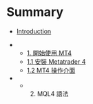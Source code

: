# Summary

* [Introduction](README.md)

* * [1. 開始使用 MT4](Chap1/1.0_Start.md)
   * [1.1 安裝 Metatrader 4](Chap1/1.1_InstallMt4.md)
   * [1.2 MT4 操作介面](Chap1/1.2_IntroductionMT4.md)

* * 2. MQL4 語法
